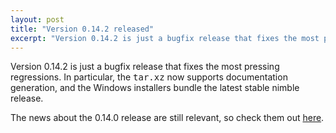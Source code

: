 ```yaml
---
layout: post
title: "Version 0.14.2 released"
excerpt: "Version 0.14.2 is just a bugfix release that fixes the most pressing regressions. In particular, the tar.xz now supports documentation generation, and the Windows installers bundle the latest stable nimble release."
---
```


<p>Version 0.14.2 is just a bugfix release that fixes the most pressing regressions. In particular, the <tt class="docutils literal"><span class="pre">tar.xz</span></tt> now supports documentation generation, and the Windows installers bundle the latest stable nimble release.</p>
<p>The news about the 0.14.0 release are still relevant, so check them out <a class="reference external" href="http://nim-lang.org/news/2016_06_07_version_0_14_0_released.html">here</a>. </p>
